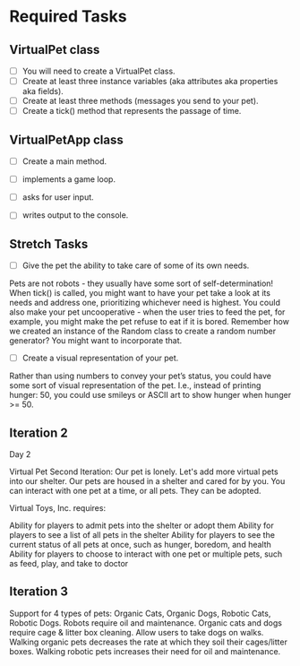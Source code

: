 # Required Tasks
## VirtualPet class
- [ ] You will need to create a VirtualPet class.
- [ ] Create at least three instance variables (aka attributes aka properties aka fields).
- [ ] Create at least three methods (messages you send to your pet).
- [ ] Create a tick() method that represents the passage of time.
## VirtualPetApp class
- [ ] Create a main method.
- [ ] implements a game loop.
- [ ] asks for user input.
- [ ] writes output to the console.


## Stretch Tasks
- [ ] Give the pet the ability to take care of some of its own needs.

Pets are not robots - they usually have some sort of self-determination! When tick() is called, you might want to have your pet take a look at its needs and address one, prioritizing whichever need is highest. You could also make your pet uncooperative - when the user tries to feed the pet, for example, you might make the pet refuse to eat if it is bored. Remember how we created an instance of the Random class to create a random number generator? You might want to incorporate that.

- [ ] Create a visual representation of your pet.

Rather than using numbers to convey your pet’s status, you could have some sort of visual representation of the pet. I.e., instead of printing hunger: 50, you could use smileys or ASCII art to show hunger when hunger >= 50.




## Iteration 2

Day 2

Virtual Pet Second Iteration:
Our pet is lonely. Let's add more virtual pets into our shelter.
Our pets are housed in a shelter and cared for by you. You can interact with one pet at a time, or all pets. They can be adopted.

Virtual Toys, Inc. requires:

Ability for players to admit pets into the shelter or adopt them
Ability for players to see a list of all pets in the shelter
Ability for players to see the current status of all pets at once, such as hunger, boredom, and health
Ability for players to choose to interact with one pet or multiple pets, such as feed, play, and take to doctor


## Iteration 3
Support for 4 types of pets: Organic Cats, Organic Dogs, Robotic Cats, Robotic Dogs.
Robots require oil and maintenance.
Organic cats and dogs require cage & litter box cleaning.
Allow users to take dogs on walks.
Walking organic pets decreases the rate at which they soil their cages/litter boxes.
Walking robotic pets increases their need for oil and maintenance.
